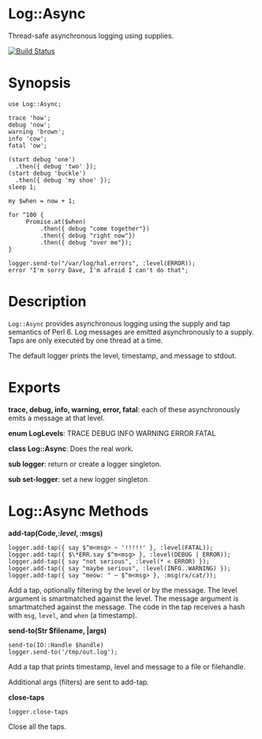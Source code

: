 Log::Async
==========
Thread-safe asynchronous logging using supplies.

[![Build Status](https://travis-ci.org/bduggan/p6-log-async.svg)](https://travis-ci.org/bduggan/p6-log-async)

Synopsis
========

```
use Log::Async;

trace 'how';
debug 'now';
warning 'brown';
info 'cow';
fatal 'ow';

(start debug 'one')
  .then({ debug 'two' });
(start debug 'buckle')
  .then({ debug 'my shoe' });
sleep 1;

my $when = now + 1;

for ^100 {
     Promise.at($when)
         .then({ debug "come together"})
         .then({ debug "right now"})
         .then({ debug "over me"});
}

logger.send-to("/var/log/hal.errors", :level(ERROR));
error "I'm sorry Dave, I'm afraid I can't do that";
```

Description
===========

`Log::Async` provides asynchronous logging using
the supply and tap semantics of Perl 6.  Log messages
are emitted asynchronously to a supply.  Taps are
only executed by one thread at a time.

The default logger prints the level, timestamp, and
message to stdout.

Exports
=======

**trace, debug, info, warning, error, fatal**: each of these
asynchronously emits a message at that level.

**enum LogLevels**: TRACE DEBUG INFO WARNING ERROR FATAL

**class Log::Async**: Does the real work.

**sub logger**: return or create a logger singleton.

**sub set-logger**: set a new logger singleton.

Log::Async Methods
==========

**add-tap(Code,:$level,:$msgs)**
```
logger.add-tap({ say $^m<msg> ~ '!!!!!' }, :level(FATAL));
logger.add-tap({ $\*ERR.say $^m<msg> }, :level(DEBUG | ERROR));
logger.add-tap({ say "not serious", :level(* < ERROR) });
logger.add-tap({ say "maybe serious", :level(INFO..WARNING) });
logger.add-tap({ say "meow: " ~ $^m<msg> }, :msg(rx/cat/));
```

Add a tap, optionally filtering by the level or by the message.
The level argument is smartmatched against the level.  The message
argument is smartmatched against the message.  The code in the
tap receives a hash with `msg`, `level`, and `when` (a timestamp).

**send-to(Str $filename, |args)**
```
send-to(IO::Handle $handle)
logger.send-to('/tmp/out.log');
```
Add a tap that prints timestamp, level and message to a file or filehandle.

Additional args (filters) are sent to add-tap.

**close-taps**
```
logger.close-taps
```
Close all the taps.


